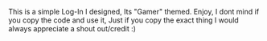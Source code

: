 This is a simple Log-In I designed, Its "Gamer" themed. Enjoy, I dont mind if you copy the code and use it, Just if you copy the exact thing I would always appreciate a shout out/credit :)
